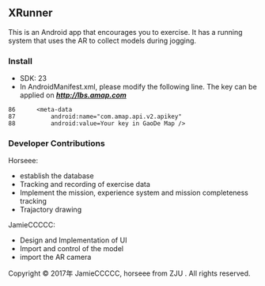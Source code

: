 ## XRunner

This is an Android app that encourages you to exercise. It has a running system that uses the AR to collect models during jogging.

### Install

* SDK: 23
* In AndroidManifest.xml, please modify the following line. The key can be applied on ***http://lbs.amap.com***

```
86		<meta-data
87			android:name="com.amap.api.v2.apikey"
88			android:value=Your key in GaoDe Map />
```	
### Developer Contributions

Horseee:  
 
* establish the database
* Tracking and recording of exercise data
* Implement the mission, experience system and mission completeness tracking
* Trajactory drawing

JamieCCCCC:  

*  Design and Implementation of UI
*  Import and control of the model
*  import the AR camera

Copyright © 2017年 JamieCCCCC, horseee from ZJU . All rights reserved.
